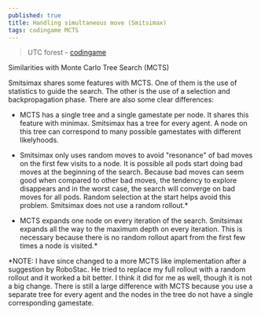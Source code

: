 ```yaml
---
published: true
title: Handling simultaneous move (Smitsimax)
tags: codingame MCTS
---
```

> UTC forest - [codingame](https://www.codingame.com/playgrounds/36476/smitsimax)

Similarities with Monte Carlo Tree Search (MCTS)

Smitsimax shares some features with MCTS. One of them is the use of statistics to guide the search. The other is the use of a selection and backpropagation phase. There are also some clear differences:

- MCTS has a single tree and a single gamestate per node. It shares this feature with minimax. Smitsimax has a tree for every agent. A node on this tree can correspond to many possible gamestates with different likelyhoods.

- Smitsimax only uses random moves to avoid "resonance" of bad moves on the first few visits to a node. It is possible all pods start doing bad moves at the beginning of the search. Because bad moves can seem good when compared to other bad moves, the tendency to explore disappears and in the worst case, the search will converge on bad moves for all pods. Random selection at the start helps avoid this problem. Smitsimax does not use a random rollout.*

- MCTS expands one node on every iteration of the search. Smitsimax expands all the way to the maximum depth on every iteration. This is necessary because there is no random rollout apart from the first few times a node is visited.*

*NOTE: I have since changed to a more MCTS like implementation after a suggestion by RoboStac. He tried to replace my full rollout with a random rollout and it worked a bit better. I think it did for me as well, though it is not a big change. There is still a large difference with MCTS because you use a separate tree for every agent and the nodes in the tree do not have a single corresponding gamestate.
